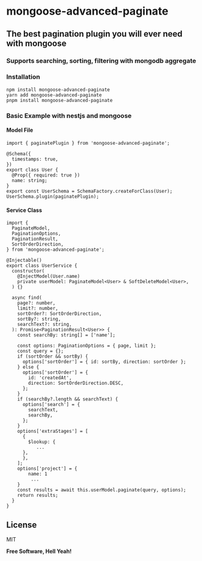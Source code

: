 # mongoose-advanced-paginate
## The best pagination plugin you will ever need with mongoose

### Supports searching, sorting, filtering with mongodb aggregate

### Installation
```
npm install mongoose-advanced-paginate
yarn add mongoose-advanced-paginate
pnpm install mongoose-advanced-paginate
```

### Basic Example with nestjs and mongoose

#### Model File

```
import { paginatePlugin } from 'mongoose-advanced-paginate';

@Schema({
  timestamps: true,
})
export class User {
  @Prop({ required: true })
  name: string;
}
export const UserSchema = SchemaFactory.createForClass(User);
UserSchema.plugin(paginatePlugin);
```
#### Service Class
```
import {
  PaginateModel,
  PaginationOptions,
  PaginationResult,
  SortOrderDirection,
} from 'mongoose-advanced-paginate';

@Injectable()
export class UserService {
  constructor(
    @InjectModel(User.name)
    private userModel: PaginateModel<User> & SoftDeleteModel<User>,
  ) {}

  async find(
    page?: number,
    limit?: number,
    sortOrder?: SortOrderDirection,
    sortBy?: string,
    searchText?: string,
  ): Promise<PaginationResult<User>> {
    const searchBy: string[] = ['name'];

    const options: PaginationOptions = { page, limit };
    const query = {};
    if (sortOrder && sortBy) {
      options['sortOrder'] = { id: sortBy, direction: sortOrder };
    } else {
      options['sortOrder'] = {
        id: 'createdAt',
        direction: SortOrderDirection.DESC,
      };
    }
    if (searchBy?.length && searchText) {
      options['search'] = {
        searchText,
        searchBy,
      };
    }
    options['extraStages'] = [
      {
        $lookup: {
           ...
      },
      },
    ];
    options['project'] = {
        name: 1
         ...
    }
    const results = await this.userModel.paginate(query, options);
    return results;
  }
}
```

## License

MIT

**Free Software, Hell Yeah!**
